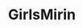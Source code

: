 ---
title: GirlsMirin
crosslinks:
- livven
- anti_gif_bot
- youtubefactsbot
- u_imguralbumbot
- pmstealyogirl
- gifs
- GirlsMirinGirls
- 4chan
- pics
- UnexpectedRT
- happy
- youtubot
- OldSchoolCool
- tmsbmeta
- hapas
- Delraymisfits
- SuddenlyGay
- emily_rudd
- nohomo_bot
- hamiltonmusical
---